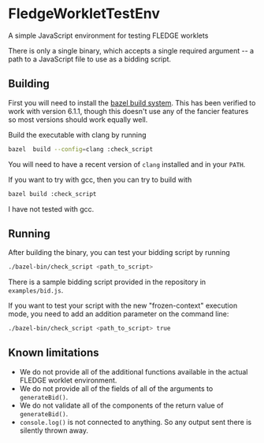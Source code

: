 # FledgeWorkletTestEnv
A simple JavaScript environment for testing FLEDGE worklets

There is only a single binary, which accepts a single required argument -- a path to a JavaScript file to use as a bidding script.

## Building

First you will need to install the [bazel build system](https://bazel.build/). This has been verified to work with version 6.1.1, though this doesn't use any of the fancier features so most versions should work equally well.

Build the executable with clang by running
```sh
bazel  build --config=clang :check_script
```
You will need to have a recent version of `clang` installed and in your `PATH`.

If you want to try with gcc, then you can try to build with
```sh
bazel build :check_script
```
I have not tested with gcc.

## Running

After building the binary, you can test your bidding script by running
```sh
./bazel-bin/check_script <path_to_script>
```

There is a sample bidding script provided in the repository in `examples/bid.js`.

If you want to test your script with the new "frozen-context" execution mode,
you need to add an addition parameter on the command line:
```sh
./bazel-bin/check_script <path_to_script> true
```

## Known limitations

* We do not provide all of the additional functions available in the actual FLEDGE worklet environment.
* We do not provide all of the fields of all of the arguments to `generateBid()`.
* We do not validate all of the components of the return value of `generateBid()`.
* `console.log()` is not connected to anything. So any output sent there is
  silently thrown away.
